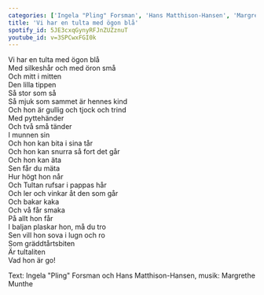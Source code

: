 ```yaml
---
categories: ['Ingela "Pling" Forsman', 'Hans Matthison-Hansen', 'Margrethe Munthe'] 
title: 'Vi har en tulta med ögon blå' 
spotify_id: 5JE3cxqGynyRFJnZUZznuT
youtube_id: v=3SPCwxFGI0k
---
```


Vi har en tulta med ögon blå  
Med silkeshår och med öron små  
Och mitt i mitten  
Den lilla tippen  
Så stor som så  
Så mjuk som sammet är hennes kind  
Och hon är gullig och tjock och trind  
Med pyttehänder  
Och två små tänder  
I munnen sin  
Och hon kan bita i sina tår  
Och hon kan snurra så fort det går  
Och hon kan äta  
Sen får du mäta  
Hur högt hon når  
Och Tultan rufsar i pappas hår  
Och ler och vinkar åt den som går  
Och bakar kaka  
Och vå får smaka  
På allt hon får  
I baljan plaskar hon, må du tro  
Sen vill hon sova i lugn och ro  
Som gräddtårtsbiten  
Är tultaliten  
Vad hon är go!


Text: Ingela "Pling" Forsman och Hans Matthison-Hansen, musik: Margrethe Munthe

